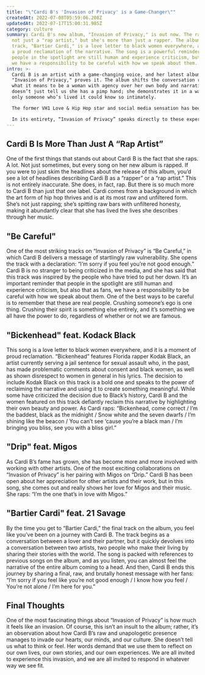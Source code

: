 ```yaml
---
title: "\"Cardi B's 'Invasion of Privacy' is a Game-Changer\""
createdAt: 2022-07-08T05:59:06.208Z
updatedAt: 2022-07-17T15:00:31.985Z
category: culture
summary: Cardi B's new album, "Invasion of Privacy," is out now. The rapper is
  not just a "rap artist," but she's more than just a rapper. The album's final
  track, "Bartier Cardi," is a love letter to black women everywhere, and it is
  a proud reclamation of the narrative. The song is a powerful reminder that
  people in the spotlight are still human and experience criticism, but as fans,
  we have a responsibility to be careful with how we speak about them.
intro: >-
  Cardi B is an artist with a game-changing voice, and her latest album,
  "Invasion of Privacy," proves it. The album shifts the conversation regarding
  what it means to be a woman with agency over her own body and narrative. She
  doesn’t just tell us she has a pimp hand; she demonstrates it in a way that
  only someone who’s lived it could know so intimately.

  The former VH1 Love & Hip Hop star and social media sensation has been on our radar for almost two years now, ever since she made her first appearance as an uncredited cameo in the video for Fat New Yorker’s “Moof” back in March 2016. Since then, she has continued to build her presence as not just an artist but a cultural figurehead who represents those often overlooked by society—women of color from working class backgrounds, women who embrace their own versions of beauty without apology or filter. In doing so, Cardi B has created both new fans and new haters eager to speak up about either end of this spectrum.

  In its entirety, “Invasion of Privacy” speaks directly to these experiences with unapologetic honesty and raw emotionality—a rawness that we rarely get to see even in today’s hyper-exposed culture. It is not just the story of one woman; it is the collective story of many women told with such clarity that you can hear their voices echoing proudly throughout every
---
```


## Cardi B Is More Than Just A “Rap Artist”

One of the first things that stands out about Cardi B is the fact that she raps. A lot. Not just sometimes, but every song on her new album is rapped. If you were to just skim the headlines about the release of this album, you’d see a lot of headlines describing Cardi B as a “rapper” or a “rap artist.” This is not entirely inaccurate. She does, in fact, rap. But there is so much more to Cardi B than just that one label.
Cardi comes from a background in which the art form of hip hop thrives and is at its most raw and unfiltered form. She’s not just rapping; she’s spitting raw bars with unfiltered honesty, making it abundantly clear that she has lived the lives she describes through her music.

## "Be Careful"

One of the most striking tracks on “Invasion of Privacy” is “Be Careful,” in which Cardi B delivers a message of startlingly raw vulnerability. She opens the track with a declaration: “I’m sorry if you feel you’re not good enough.”
Cardi B is no stranger to being criticized in the media, and she has said that this track was inspired by the people who have tried to put her down. It’s an important reminder that people in the spotlight are still human and experience criticism, but also that as fans, we have a responsibility to be careful with how we speak about them. One of the best ways to be careful is to remember that these are real people.
Crushing someone’s ego is one thing. Crushing their spirit is something else entirely, and it’s something we all have the power to do, regardless of whether or not we are famous.

## "Bickenhead" feat. Kodack Black

This song is a love letter to black women everywhere, and it is a moment of proud reclamation. “Bickenhead” features Florida rapper Kodak Black, an artist currently serving a jail sentence for sexual assault who, in the past, has made problematic comments about consent and black women, as well as shown disrespect to women in general in his lyrics.
The decision to include Kodak Black on this track is a bold one and speaks to the power of reclaiming the narrative and using it to create something meaningful. While some have criticized the decision due to Black’s history, Cardi B and the women featured on this track defiantly reclaim this narrative by highlighting their own beauty and power.
As Cardi raps: “Bickenhead, come correct / I’m the baddest, black as the midnight / Snow white and the seven dwarfs / I’m shining like the beacon / You can’t see ‘cause you’re a black man / I’m bringing you bliss, see you with a bliss girl.”

## "Drip" feat. Migos

As Cardi B’s fame has grown, she has become more and more involved with working with other artists. One of the most exciting collaborations on “Invasion of Privacy” is her pairing with Migos on “Drip.”
Cardi B has been open about her appreciation for other artists and their work, but in this song, she comes out and really shows her love for Migos and their music. She raps: “I’m the one that’s in love with Migos.”

## "Bartier Cardi" feat. 21 Savage

By the time you get to “Bartier Cardi,” the final track on the album, you feel like you’ve been on a journey with Cardi B. The track begins as a conversation between a lover and their partner, but it quickly devolves into a conversation between two artists, two people who make their living by sharing their stories with the world.
The song is packed with references to previous songs on the album, and as you listen, you can almost feel the narrative of the entire album coming to a head.
And then, Cardi B ends this journey by sharing a final, raw, and brutally honest message with her fans: “I’m sorry if you feel like you’re not good enough / I know how you feel / You’re not alone / I’m here for you.”

## Final Thoughts

One of the most fascinating things about “Invasion of Privacy” is how much it feels like an invasion.
Of course, this isn’t an insult to the album; rather, it’s an observation about how Cardi B’s raw and unapologetic presence manages to invade our hearts, our minds, and our culture.
She doesn’t tell us what to think or feel. Her words demand that we use them to reflect on our own lives, our own stories, and our own experiences.
We are all invited to experience this invasion, and we are all invited to respond in whatever way we see fit.
